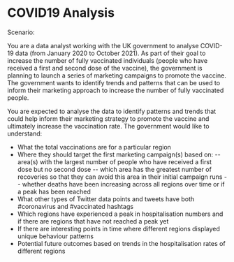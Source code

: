 # COVID19 Analysis

Scenario:

You are a data analyst working with the UK government to analyse COVID-19 data (from January 2020 to October 2021). As part of their goal to increase the number of fully vaccinated individuals (people who have received a first and second dose of the vaccine), the government is planning to launch a series of marketing campaigns to promote the vaccine. The government wants to identify trends and patterns that can be used to inform their marketing approach to increase the number of fully vaccinated people.

You are expected to analyse the data to identify patterns and trends that could help inform their marketing strategy to promote the vaccine and ultimately increase the vaccination rate. The government would like to understand:

- What the total vaccinations are for a particular region
- Where they should target the first marketing campaign(s) based on:
-- area(s) with the largest number of people who have received a first dose but no second dose
-- which area has the greatest number of recoveries so that they can avoid this area in their initial campaign runs
-- whether deaths have been increasing across all regions over time or if a peak has been reached
- What other types of Twitter data points and tweets have both #coronavirus and #vaccinated hashtags 
- Which regions have experienced a peak in hospitalisation numbers and if there are regions that have not reached a peak yet
- If there are interesting points in time where different regions displayed unique behaviour patterns
- Potential future outcomes based on trends in the hospitalisation rates of different regions

